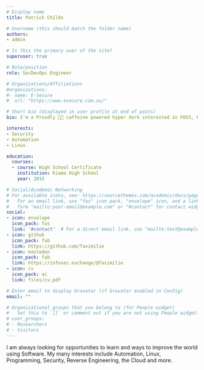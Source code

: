 ```yaml
---
# Display name
title: Patrick Childs

# Username (this should match the folder name)
authors:
- admin

# Is this the primary user of the site?
superuser: true

# Role/position
role: SecDevOps Engineer

# Organizations/Affiliations
#organizations:
#- name: E-Secure
#  url: "https://www.esecure.com.au/"

# Short bio (displayed in user profile at end of posts)
bio: I'm a Proudly 🏳️‍🌈 caffeine powered hyper dork interested in FOSS, Programming, Embedded Systems, Security, Game Development and more. I'm always looking for opportunities to learn and ways to improve the world using Software. 

interests:
- Security
- Automation
- Linux

education:
  courses:
  - course: High School Certificate
    institution: Kiama High School
    year: 2015

# Social/Academic Networking
# For available icons, see: https://sourcethemes.com/academic/docs/page-builder/#icons
#   For an email link, use "fas" icon pack, "envelope" icon, and a link in the
#   form "mailto:your-email@example.com" or "#contact" for contact widget.
social:
- icon: envelope
  icon_pack: fas
  link: '#contact'  # For a direct email link, use "mailto:test@example.org".
- icon: github
  icon_pack: fab
  link: https://github.com/faximilie
- icon: mastodon
  icon_pack: fab
  link: https://infosec.exchange/@faximilie
- icon: cv
  icon_pack: ai
  link: files/cv.pdf

# Enter email to display Gravatar (if Gravatar enabled in Config)
email: ""

# Organizational groups that you belong to (for People widget)
#   Set this to `[]` or comment out if you are not using People widget.
# user_groups:
# - Researchers
# - Visitors
---
```


I am always looking for opportunities to learn and ways to improve the world using Software. My many interests include Automation, Linux, Programming, Security, Reverse Engineering, the Cloud and more.

